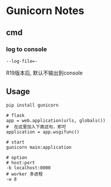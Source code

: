 Gunicorn Notes
==============

cmd
---

### log to console

    --log-file=-

R19版本后, 默认不输出到console

Usage
-----

    pip install gunicorn

    # flask
    app = web.application(urls, globals())
    #  在这里加入下面这句，即可
    application = app.wsgifunc()

    # start
    gunicorn main:application

    # option
    # host:port
    -b localhost:8000
    # worker 多进程
    -w 8
